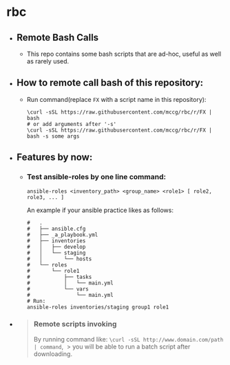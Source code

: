 # rbc
- ## Remote Bash Calls
  - This repo contains some bash scripts that are
    ad-hoc, useful as well as rarely used.
    
- ## How to remote call bash of this repository:
  - Run command(replace ``FX`` with a script name in this repository):
    ```shell
    \curl -sSL https://raw.githubusercontent.com/mccg/rbc/r/FX | bash
    # or add arguments after '-s'
    \curl -sSL https://raw.githubusercontent.com/mccg/rbc/r/FX | bash -s some args
    ```

- ## Features by now:
  - ### Test ansible-roles by one line command:
    ```shell
    ansible-roles <inventory_path> <group_name> <role1> [ role2, role3, ... ]
    ```
    An example if your ansible practice likes as follows:
    ```shell
    #   .
    #   ├── ansible.cfg
    #   ├── _a_playbook.yml
    #   ├── inventories
    #   │   ├── develop
    #   │   └── staging
    #   │       └── hosts
    #   └── roles
    #       └── role1
    #           ├── tasks
    #           │   └── main.yml
    #           └── vars
    #               └── main.yml
    # Run:
    ansible-roles inventories/staging group1 role1
    ```

- > ### Remote scripts invoking
  > By running command like: ``\curl -sSL http://www.domain.com/path | command``,
  > you will be able to run a batch script after downloading.
